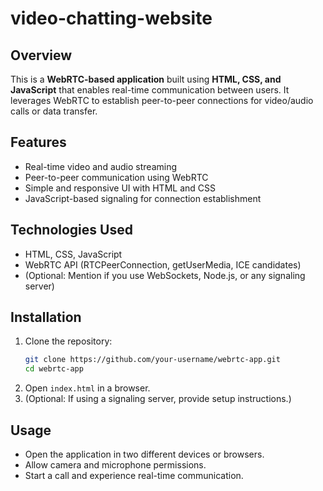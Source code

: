 # video-chatting-website

## Overview
This is a **WebRTC-based application** built using **HTML, CSS, and JavaScript** that enables real-time communication between users. It leverages WebRTC to establish peer-to-peer connections for video/audio calls or data transfer.

## Features
- Real-time video and audio streaming
- Peer-to-peer communication using WebRTC
- Simple and responsive UI with HTML and CSS
- JavaScript-based signaling for connection establishment

## Technologies Used
- HTML, CSS, JavaScript
- WebRTC API (RTCPeerConnection, getUserMedia, ICE candidates)
- (Optional: Mention if you use WebSockets, Node.js, or any signaling server)

## Installation
1. Clone the repository:
   ```sh
   git clone https://github.com/your-username/webrtc-app.git
   cd webrtc-app
   ```
2. Open `index.html` in a browser.
3. (Optional: If using a signaling server, provide setup instructions.)

## Usage
- Open the application in two different devices or browsers.
- Allow camera and microphone permissions.
- Start a call and experience real-time communication.

